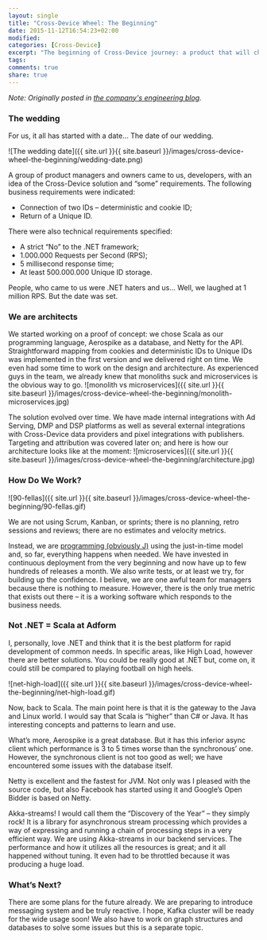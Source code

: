 ```yaml
---
layout: single
title: "Cross-Device Wheel: The Beginning"
date: 2015-11-12T16:54:23+02:00
modified:
categories: [Cross-Device]
excerpt: "The beginning of Cross-Device journey: a product that will change the chaotic online advertising market (I hope it won't add more chaos there:)"
tags: 
comments: true
share: true
---
```


_Note: Originally posted in [the company's engineering blog][adform-post]._

### The wedding

For us, it all has started with a date… The date of our wedding.

![The wedding date]({{ site.url }}{{ site.baseurl }}/images/cross-device-wheel-the-beginning/wedding-date.png)

A group of product managers and owners came to us, developers, with an idea of the Cross-Device solution and “some” requirements. The following business requirements were indicated:

* Connection of two IDs – deterministic and cookie ID;
* Return of a Unique ID.

There were also technical requirements specified:

* A strict “No” to the .NET framework;
* 1.000.000 Requests per Second (RPS);
* 5 millisecond response time;
* At least 500.000.000 Unique ID storage.

People, who came to us were .NET haters and us… Well, we laughed at 1 million RPS. But the date was set.

### We are architects

We started working on a proof of concept: we chose Scala as our programming language, Aerospike as a database, and Netty for the API. Straightforward mapping from cookies and deterministic IDs to Unique IDs was implemented in the first version and we delivered right on time. We even had some time to work on the design and architecture. As experienced guys in the team, we already knew that monoliths suck and microservices is the obvious way to go.
![monolith vs microservices]({{ site.url }}{{ site.baseurl }}/images/cross-device-wheel-the-beginning/monolith-microservices.jpg)

The solution evolved over time. We have made internal integrations with Ad Serving, DMP and DSP platforms as well as several external integrations with Cross-Device data providers and pixel integrations with publishers. Targeting and attribution was covered later on; and here is how our architecture looks like at the moment:
![microservices]({{ site.url }}{{ site.baseurl }}/images/cross-device-wheel-the-beginning/architecture.jpg)

### How Do We Work?

![90-fellas]({{ site.url }}{{ site.baseurl }}/images/cross-device-wheel-the-beginning/90-fellas.gif)

We are not using Scrum, Kanban, or sprints; there is no planning, retro sessions and reviews; there are no estimates and velocity metrics.

Instead, we are [programming (obviously J)][programming-motherfucker] using the just-in-time model and, so far, everything happens when needed. We have invested in continuous deployment from the very beginning and now have up to few hundreds of releases a month. We also write tests, or at least we try, for building up the confidence. I believe, we are one awful team for managers because there is nothing to measure. However, there is the only true metric that exists out there – it is a working software which responds to the business needs.

### Not .NET = Scala at Adform

I, personally, love .NET and think that it is the best platform for rapid development of common needs. In specific areas, like High Load, however there are better solutions. You could be really good at .NET but, come on, it could still be compared to playing football on high heels.

![net-high-load]({{ site.url }}{{ site.baseurl }}/images/cross-device-wheel-the-beginning/net-high-load.gif)

Now, back to Scala. The main point here is that it is the gateway to the Java and Linux world. I would say that Scala is “higher” than C# or Java. It has interesting concepts and patterns to learn and use.

What’s more, Aerospike is a great database. But it has this inferior async client which performance is 3 to 5 times worse than the synchronous’ one. However, the synchronous client is not too good as well; we have encountered some issues with the database itself.

Netty is excellent and the fastest for JVM. Not only was I pleased with the source code, but also Facebook has started using it and Google’s Open Bidder is based on Netty.

Akka-streams! I would call them the “Discovery of the Year” – they simply rock! It is a library for asynchronous stream processing which provides a way of expressing and running a chain of processing steps in a very efficient way. We are using Akka-streams in our backend services. The performance and how it utilizes all the resources is great; and it all happened without tuning. It even had to be throttled because it was producing a huge load.

### What’s Next?

There are some plans for the future already. We are preparing to introduce messaging system and be truly reactive. I hope, Kafka cluster will be ready for the wide usage soon! We also have to work on graph structures and databases to solve some issues but this is a separate topic.

  [adform-post]: http://engineering.adform.com/cross-device-wheel-the-beginning/
  [programming-motherfucker]: http://programming-motherfucker.com/
